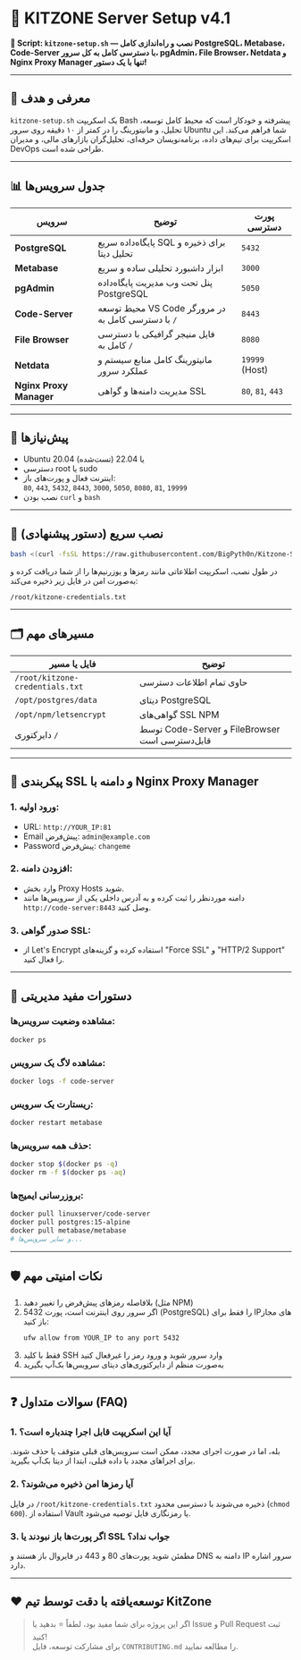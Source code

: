 # 🚀 KITZONE Server Setup v4.1

**🔧 Script: `kitzone-setup.sh` — نصب و راه‌اندازی کامل PostgreSQL، Metabase، Code-Server با دسترسی کامل به کل سرور، pgAdmin، File Browser، Netdata و Nginx Proxy Manager تنها با یک دستور!**

---

## 📌 معرفی و هدف

`kitzone-setup.sh` یک اسکریپت Bash پیشرفته و خودکار است که محیط کامل توسعه، تحلیل، و مانیتورینگ را در کمتر از ۱۰ دقیقه روی سرور Ubuntu شما فراهم می‌کند. این اسکریپت برای تیم‌های داده، برنامه‌نویسان حرفه‌ای، تحلیل‌گران بازارهای مالی، و مدیران DevOps طراحی شده است.

---

## 📊 جدول سرویس‌ها

| سرویس                 | توضیح                                              | پورت دسترسی     |
|----------------------|-----------------------------------------------------|------------------|
| **PostgreSQL**       | پایگاه‌داده سریع SQL برای ذخیره و تحلیل دیتا       | `5432`           |
| **Metabase**         | ابزار داشبورد تحلیلی ساده و سریع                    | `3000`           |
| **pgAdmin**          | پنل تحت وب مدیریت پایگاه‌داده PostgreSQL            | `5050`           |
| **Code-Server**      | محیط توسعه VS Code در مرورگر با دسترسی کامل به `/` | `8443`           |
| **File Browser**     | فایل منیجر گرافیکی با دسترسی کامل به `/`           | `8080`           |
| **Netdata**          | مانیتورینگ کامل منابع سیستم و عملکرد سرور          | `19999` (Host)   |
| **Nginx Proxy Manager** | مدیریت دامنه‌ها و گواهی SSL                        | `80`, `81`, `443` |

---

## 🧰 پیش‌نیازها

- Ubuntu 20.04 یا 22.04 (تست‌شده)
- دسترسی root یا sudo
- اینترنت فعال و پورت‌های باز:  
  `80`, `443`, `5432`, `8443`, `3000`, `5050`, `8080`, `81`, `19999`
- نصب بودن `curl` و `bash`

---

## 🧪 نصب سریع (دستور پیشنهادی)

```bash
bash <(curl -fsSL https://raw.githubusercontent.com/BigPyth0n/Kitzone-Server-Stack/main/kitzone-setup.sh)
```

در طول نصب، اسکریپت اطلاعاتی مانند رمزها و یوزرنیم‌ها را از شما دریافت کرده و به‌صورت امن در فایل زیر ذخیره می‌کند:

```
/root/kitzone-credentials.txt
```

---

## 🗂️ مسیرهای مهم

| فایل یا مسیر                     | توضیح                         |
|----------------------------------|--------------------------------|
| `/root/kitzone-credentials.txt` | حاوی تمام اطلاعات دسترسی      |
| `/opt/postgres/data`            | دیتای PostgreSQL              |
| `/opt/npm/letsencrypt`          | گواهی‌های SSL NPM             |
| دایرکتوری `/`                   | توسط Code-Server و FileBrowser قابل‌دسترسی است |

---

## 🔐 پیکربندی SSL و دامنه با Nginx Proxy Manager

### 1. ورود اولیه:
- URL: `http://YOUR_IP:81`  
- Email پیش‌فرض: `admin@example.com`  
- Password پیش‌فرض: `changeme`

### 2. افزودن دامنه:
- وارد بخش Proxy Hosts شوید.
- دامنه موردنظر را ثبت کرده و به آدرس داخلی یکی از سرویس‌ها مانند `http://code-server:8443` وصل کنید.

### 3. صدور گواهی SSL:
- از Let's Encrypt استفاده کرده و گزینه‌های "Force SSL" و "HTTP/2 Support" را فعال کنید.

---

## 🧪 دستورات مفید مدیریتی

### مشاهده وضعیت سرویس‌ها:
```bash
docker ps
```

### مشاهده لاگ یک سرویس:
```bash
docker logs -f code-server
```

### ریستارت یک سرویس:
```bash
docker restart metabase
```

### حذف همه سرویس‌ها:
```bash
docker stop $(docker ps -q)
docker rm -f $(docker ps -aq)
```

### بروزرسانی ایمیج‌ها:
```bash
docker pull linuxserver/code-server
docker pull postgres:15-alpine
docker pull metabase/metabase
# و سایر سرویس‌ها...
```

---

## 🛡️ نکات امنیتی مهم

1. بلافاصله رمزهای پیش‌فرض را تغییر دهید (مثل NPM)
2. اگر سرور روی اینترنت است، پورت 5432 (PostgreSQL) را فقط برای IPهای مجاز باز کنید:
   ```bash
   ufw allow from YOUR_IP to any port 5432
   ```
3. فقط با کلید SSH وارد سرور شوید و ورود رمز را غیرفعال کنید
4. به‌صورت منظم از دایرکتوری‌های دیتای سرویس‌ها بک‌آپ بگیرید

---

## ❓ سوالات متداول (FAQ)

### 1. آیا این اسکریپت قابل اجرا چندباره است؟
بله، اما در صورت اجرای مجدد، ممکن است سرویس‌های قبلی متوقف یا حذف شوند. برای اجراهای مجدد با داده قبلی، ابتدا از دیتا بک‌آپ بگیرید.

### 2. آیا رمزها امن ذخیره می‌شوند؟
در فایل `/root/kitzone-credentials.txt` ذخیره می‌شوند با دسترسی محدود (`chmod 600`). استفاده از Vault یا رمزنگاری فایل توصیه می‌شود.

### 3. اگر پورت‌ها باز نبودند یا SSL جواب نداد؟
مطمئن شوید پورت‌های 80 و 443 در فایروال باز هستند و DNS دامنه به IP سرور اشاره دارد.

---

## ❤️ توسعه‌یافته با دقت توسط تیم KitZone

> اگر این پروژه برای شما مفید بود، لطفاً ⭐ بدهید یا Issue و Pull Request ثبت کنید!  
> برای مشارکت توسعه، فایل `CONTRIBUTING.md` را مطالعه نمایید.
